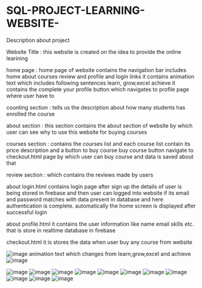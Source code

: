 # SQL-PROJECT-LEARNING-WEBSITE-

Description about project 

Website Title : 
this website is created on the idea to provide the online learining

home page :
home page of website contains the navigation bar includes home about courses review and profile and login links
it contains animation text which includes following sentences learn, grow,excel achieve
it contains the complete your profile button which navigates to profile page where user have to 

counting section :
tells us the description about how many students has enrolled the course

about section :
this section contains the about section of website by which user can see why to use this website for buying courses

courses section :
contains the courses list and each course list contain its price description and a button to buy course
buy course button navigate to checkout.html page by which user can buy course and data is saved about that 

review section :
which contains the reviews made by users 

about login.html
contains login page after sign up the details of user is being stored in firebase and then user can logged into website if
its email and password matches with data present in database and here authentication is complete. automatically the home screen is displayed after successful login

about profile.html
it contains the user information like name email skills etc. that is store in realtime database in firebase

checkout.html
it is stores the data when user buy any course from website 


![image](https://user-images.githubusercontent.com/93991127/177533143-f3d8eda9-c3b1-4809-967b-4d852f7c19f5.png)
animation text which changes from learn,grow,excel and achieve
![image](https://user-images.githubusercontent.com/93991127/177536772-2cb096e8-4d6b-4309-9fd4-057ec87b8387.png)


![image](https://user-images.githubusercontent.com/93991127/177533246-2fde6b83-0603-45bf-91fd-be4976598e6e.png)
![image](https://user-images.githubusercontent.com/93991127/177533374-faa9a531-8ca2-4093-b62f-f64fcba401a0.png)
![image](https://user-images.githubusercontent.com/93991127/177533488-565e6574-ad30-4eb8-b5a8-50e2908b3c9c.png)
![image](https://user-images.githubusercontent.com/93991127/177533755-c4adeec6-8838-495c-a3e6-75a09dd3590f.png)
![image](https://user-images.githubusercontent.com/93991127/177533903-1047ee91-7e8c-4d48-b366-9092bdd3be16.png)
![image](https://user-images.githubusercontent.com/93991127/177534000-596d16e9-0550-4a24-8e85-1a22e4460781.png)
![image](https://user-images.githubusercontent.com/93991127/177534162-3bb0dfe2-2c2f-46ee-89c2-dc23a9a3d532.png)
![image](https://user-images.githubusercontent.com/93991127/177534466-080609e1-568b-45da-aa2a-ede053d13f40.png)
![image](https://user-images.githubusercontent.com/93991127/177534799-ca9e233e-2b81-4f1e-b1af-c63ba9fb22e3.png)
![image](https://user-images.githubusercontent.com/93991127/177535093-a6cf3493-ee1e-4474-afcb-095b41df1d9e.png)
![image](https://user-images.githubusercontent.com/93991127/177535202-6660825f-2bd3-4798-9ce5-c2df1e814c97.png)
